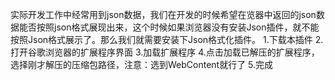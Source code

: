 实际开发工作中经常用到json数据，我们在开发的时候希望在览器中返回的json数据能否按照json格式展现出来，这个时候如果浏览器没有安装Json插件，就不能按照Json格式展示了。那么我们就需要安装下Json格式化插件。
1.下载本插件
2.打开谷歌浏览器的扩展程序界面
3.加载扩展程序
4.点击加载已解压的扩展程序，选择刚才解压的压缩包路径，注意：选到WebContent就行了
5.完成
